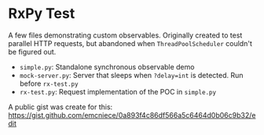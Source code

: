 # RxPy Test

A few files demonstrating custom observables. Originally created to test parallel HTTP requests, but abandoned when `ThreadPoolScheduler` couldn't be figured out.

- `simple.py`: Standalone synchronous observable demo
- `mock-server.py`: Server that sleeps when `?delay=int` is detected. Run before `rx-test.py`
- `rx-test.py`: Request implementation of the POC in `simple.py`


A public gist was create for this: https://gist.github.com/emcniece/0a893f4c86df566a5c6464d0b06c9b32/edit
